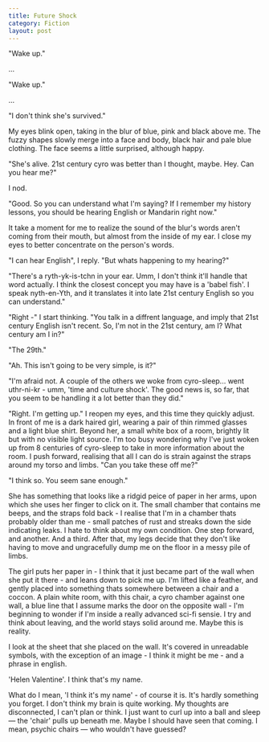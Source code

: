 ```yaml
---
title: Future Shock
category: Fiction
layout: post
---
```


"Wake up."

...

"Wake up."

...

"I don't think she's survived."

My eyes blink open, taking in the blur of blue, pink and black above me. The fuzzy shapes slowly merge into a face and body, black hair and pale blue clothing. The face seems a little surprised, although happy.

"She's alive. 21st century cyro was better than I thought, maybe. Hey. Can you hear me?"

I nod.

"Good. So you can understand what I'm saying? If I remember my history lessons, you should be hearing English or Mandarin right now."

It take a moment for me to realize the sound of the blur's words aren't coming from their mouth, but almost from the inside of my ear. I close my eyes to better concentrate on the person's words.

"I can hear English", I reply. "But whats happening to my hearing?"

"There's a ryth-yk-is-tchn in your ear. Umm, I don't think it'll handle that word actually. I think the closest concept you may have is a 'babel fish'. I speak nyth-en-Yth, and it translates it into late 21st century English so you can understand."

"Right -" I start thinking. "You talk in a diffrent language, and imply that 21st century English isn't recent. So, I'm not in the 21st century, am I? What century am I in?"

"The 29th."

"Ah. This isn't going to be very simple, is it?"

"I'm afraid not. A couple of the others we woke from cyro-sleep... went uthr-ni-kr - umm, 'time and culture shock'. The good news is, so far, that you seem to be handling it a lot better than they did."

"Right. I'm getting up." I reopen my eyes, and this time they quickly adjust. In front of me is a dark haired girl, wearing a pair of thin rimmed glasses and a light blue shirt. Beyond her, a small white box of a room, brightly lit but with no visible light source. I'm too busy wondering why I've just woken up from 8 centuries of cyro-sleep to take in more information about the room. I push forward, realising that all I can do is strain against the straps around my torso and limbs. "Can you take these off me?"

"I think so. You seem sane enough."

She has something that looks like a ridgid peice of paper in her arms, upon which she uses her finger to click on it. The small chamber that contains me beeps, and the straps fold back - I realise that I'm in a chamber thats probably older than me - small patches of rust and streaks down the side indicating leaks. I hate to think about my own condition. One step forward, and another. And a third. After that, my legs decide that they don't like having to move and ungracefully dump me on the floor in a messy pile of limbs.

The girl puts her paper in - I think that it just became part of the wall when she put it there - and leans down to pick me up. I'm lifted like a feather, and gently placed into something thats somewhere between a chair and a coccon. A plain white room, with this chair, a cyro chamber against one wall, a blue line that I assume marks the door on the opposite wall - I'm beginning to wonder if I'm inside a really advanced sci-fi sensie. I try and think about leaving, and the world stays solid around me. Maybe this is reality.

I look at the sheet that she placed on the wall. It's covered in unreadable symbols, with the exception of an image - I think it might be me - and a phrase in english.

'Helen Valentine'. I think that's my name. 

What do I mean, 'I think it's my name' - of course it is. It's hardly something you forget. I don't think my brain is quite working. My thoughts are disconnected, I can't plan or think. I just want to curl up into a ball and sleep — the 'chair' pulls up beneath me. Maybe I should have seen that coming. I mean, psychic chairs — who wouldn't have guessed?

